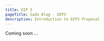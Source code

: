 ```yaml
---
title: OIP 3
pageTitle: Sado Blog - OIP3
description: Introduction to OIP3 Proposal
---
```


Coming soon ...
